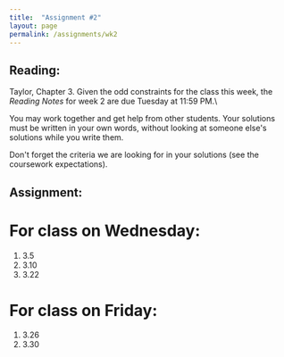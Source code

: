 ```yaml
---
title:  "Assignment #2"
layout: page
permalink: /assignments/wk2
---
```


## Reading:  
Taylor, Chapter 3. Given the odd constraints for the class this week, the *Reading Notes* for week 2 are due Tuesday at 11:59 PM.\

You may work together and get help from other students. Your solutions must be written in your own words, without looking at someone else's solutions while you write them.

Don't forget the criteria we are looking for in your solutions (see the coursework expectations).

## Assignment:

# For class on Wednesday:

1. 3.5
2. 3.10
3. 3.22

# For class on Friday:

1. 3.26
2. 3.30
